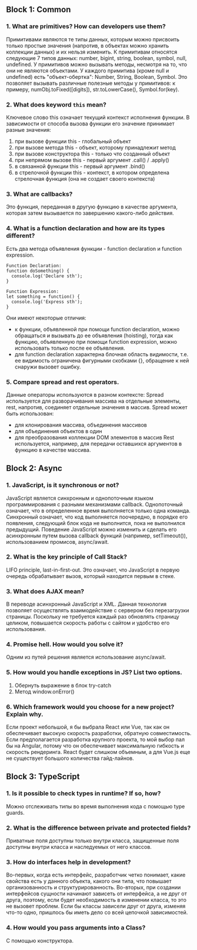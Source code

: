 ## Block 1: Common
### 1. What are primitives? How can developers use them?
Примитивами являются те типы данных, которым можно присвоить только простые значения (напротив, в объектах можно хранить коллекции данных) и их нельзя изменить. К примитивам относятся следующие 7 типов данных: number, bigint, string, boolean, symbol, null, undefined.
У примитивов можно вызывать методы, несмотря на то, что они не являются объектами. У каждого примитива (кроме null и undefined) есть "объект-обертка": Number, String, Boolean, Symbol. Это позволяет вызывать различные полезные методы у примитивов: к примеру, numObj.toFixed([digits]), str.toLowerCase(), Symbol.for(key).

### 2. What does keyword `this` mean?
Ключевое слово this означает текущий контекст исполнения функции. В зависимости от способа вызова функции его значение принимает разные значения:
 1) при вызове функции this - глобальный объект
 2) при вызове метода this - объект, которому принадлежит метод
 3) при вызове конструктора this - только что созданный объект
 4) при непрямом вызове this - первый аргумент .call() / .apply()
 5) в связанной функции this - первый аргумент .bind()
 6) в стрелочной функции this - контекст, в котором определена стрелочная функция (она не создает своего контекста)

### 3. What are callbacks?
Это функция, переданная в другую функцию в качестве аргумента, которая затем вызывается по завершению какого-либо действия.

### 4. What is a function declaration and how are its types different?
Есть два метода объявления функции - function declaration и function expression. 

```
Function Declaration:
function doSomething() {
  console.log('Declare sth');
}
```
```
Function Expression:
let something = function() {
  console.log('Express sth');	
}
```
Они имеют некоторые отличия:
- к функции, объявленной при помощи function declaration, можно обращаться и вызывать до ее объявления (hoisting), тогда как функцию, объявленную при помощи function expression, можно использовать только после ее объявления.
- для function declaration характерна блочная область видимости, т.е. ее видимость ограничена фигурными скобками {}, обращение к ней снаружи вызовет ошибку.

### 5. Compare spread and rest operators.
Данные операторы используются в разном контексте:
Spread используется для разворачивания массива на отдельные элементы, rest, напротив, соединяет отдельные значения в массив.
Spread может быть использован:
- для клонирования массива, объединения массивов
- для объединения объектов в один
- для преобразования коллекции DOM элементов в массив
Rest используется, например, для передачи оставшихся аргументов в функцию в качестве массива.

## Block 2: Async
### 1. JavaScript, is it synchronous or not?
JavaScript является синхронным и однопоточным языком программирования с разными механизмами callback. 
Однопоточный означает, что в определенное время выполняется только одна команда. Синхронный означает, что код выполняется поочередно, в порядке его появления, следующий блок кода не выполнится, пока не выполнился предыдущий. 
Поведение JavaScript можно изменить и сделать его асинхронным путем вызова callback функций (например, setTimeout()), использованием промисов, async/await.

### 2. What is the key principle of Call Stack?
LIFO principle, last-in-first-out. Это означает, что JavaScript в первую очередь обрабатывает вызов, который находится первым в стеке.

### 3. What does AJAX mean?
В переводе асинхронный JavaScript и XML. Данная технология позволяет осуществлять взаимодействие с сервером без перезагрузки страницы. Поскольку не требуется каждый раз обновлять страницу целиком, повышается скорость работы с сайтом и удобство его использования.

### 4. Promise hell. How would you solve it?
Одним из путей решения является использование async/await.

### 5. How would you handle exceptions in JS? List two options.
   1) Обернуть выражение в блок try-catch
   2) Метод window.onError()

### 6. Which framework would you choose for a new project? Explain why.
Если проект небольшой, я бы выбрала React или Vue, так как он обеспечивает высокую скорость разработки, обратную совместимость.
Если предполагается разработка крупного проекта, то мой выбор пал бы на Angular, потому что он обеспечивает максимальную гибкость и скорость рендеринга. React будет слишком объемным, а для Vue.js еще не существует большого количества гайд-лайнов.

## Block 3: TypeScript
### 1. Is it possible to check types in runtime? If so, how?
Можно отслеживать типы во время выполнения кода с помощью type guards.

### 2. What is the difference between private and protected fields?
Приватные поля доступны только внутри класса, защищенные поля доступны внутри класса и наследуемых от него классов.

### 3. How do interfaces help in development?
Во-первых, когда есть интерфейс, разработчик четко понимает, какие свойства есть у данного объекта, какого они типа, что повышает организованность и структурированность.
Во-вторых, при создании интерфейсов сущности начинают зависеть от интерфейса, а не друг от друга, поэтому, если будет необходимость в изменении класса, то это не вызовет проблем. Если бы классы зависели друг от друга, изменяя что-то одно, пришлось бы иметь дело со всей цепочкой зависимостей.

### 4. How would you pass arguments into a Class?
С помощью конструктора.










 